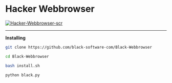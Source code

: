 # Hacker Webbrowser
[![Hacker-Webbrowser-scr](https://user-images.githubusercontent.com/78996423/138684074-9e73cc6e-6148-4a4b-97ee-b968d9b9c630.png)](https://github.com/mrprogrammer2938/hacker-webbrowser)

<hr>

**Installing**
``` sh
git clone https://github.com/black-software-com/Black-Webbrowser

cd Black-Webbrowser

bash install.sh

python black.py
```
<br>


